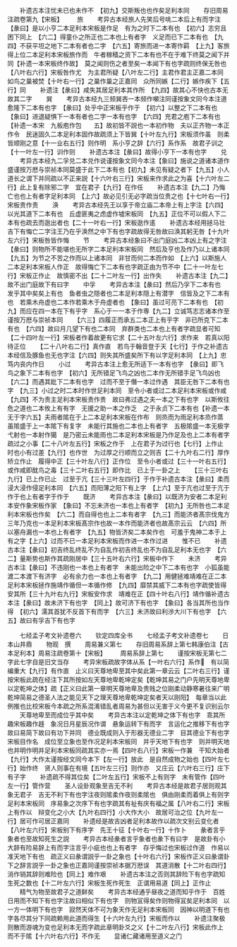 <!-- { "loadSidebar": true } -->
　　补遗古本注忧未已也未作不　【初九】交斯叛也也作矣足利本同
　　存旧周易注疏卷第九【宋板】
　　旅
　　考异古本经旅人先笑后号咷二本后上有而字注【彖曰】是以小亨二本足利本宋板是作足　有为之时下二本有也　【初六】志穷且困下同上　【六二】得童仆之所正也二本也上有者字　义足而已下二本有也　【九四】不获平坦之地下二本有者也二字　【六五】寄旅而进一本寄作羁　【上九】客旅得上位二本足利本宋板旅作而　牛者稼穑之资下二本有也不在于难下终莫之闻下并同【补遗一本宋板终作故】　莫之闻则伤之者至矣一本闻下有也字疏则终保无咎也【八叶右六行】宋板咎作尤　为主君所疑【八叶左二行】主君作君主正嘉二本同　如鸟之巢被焚【十叶右一行】之巢作巢之正嘉同　众所同嫉【二行】嫉作疾下【五行】同
　　补遗注【彖曰】咸失其居足利本其作所　【九四】故其心不快也古本无故其二字
　　巽
　　考异古本经九三频巽吝一本频作嚬注同谨按象文同今本注道愈隆下二本有也字　【彖曰】处乎中正宋板乎作于　【初六】以整之下二本有也　【象曰】进退疑惧下一本有者也二字一本有也字　【六四】充君之庖下二本有也【补遗一本宋　九板庖作包　　五】故初皆不説也一本初作物　夫以正齐物一本正作令　民迷固久二本足利本固作故疏须上下皆巽【十叶左九行】宋板须作虽　则柔皆顺刚之意【十一业右五行】则作明　系小亨之辞【六行】系作系　故君子训之【十一叶左一行】训作则
　　补遗古本注【彖曰】故得小亨下一本有也字
　　兑
　　考异古本经九二孚兑二本兑作说谨按象文同今本注【象曰】施说之道诸本道作盛谨按万厯与崇祯本同莫盛于此下二本有也【初九】未见有疑之者下【九五】小人道长之谓下并同疏以不正来説【十六叶右三行】宋板来作求此之为喜【十六叶左二行】此上复有除邪二字　宜在君子【九行】在作任
　　补遗古本注【九二】乃悔亡也也上有者字足利本同　【上六】故必见引无必字疏当位贵之也【十七叶右一行】宋板贵作责
　　涣
　　考异古本经先王以享于帝立庙二本帝上有上字注【六四】以光其道下二本有也　丘虚匪夷之虑虚作墟宋板同　【九五】正位不可以假人下二本有也疏去而逖出者也【二十一叶右一行】宋板逖作逺
　　补遗古本经用拯马壮吉下有悔亡二字注王乃在乎涣然之中下有也字疏故得无咎故曰涣其躬无咎【十九叶左六行】宋板咎皆作悔
　　节
　　考异古本经象曰不出门庭凶二本凶上有之字注【彖曰】则物所不能堪也无所字二本足利本宋板同　然后及亨也及作乃以上诸本同　【九五】为节之不苦之作而以上诸本同　非甘而何二本而作如　【上六】以斯施人二本足利本宋板人作正　故得悔亡下二本有也字疏正由为节不中【二十一叶左七行】宋板正作止　故慎密不出【二十二叶左一行】出作失
　　补遗古本注【九二】故不出门庭故下有曰字
　　中孚
　　考异古本注【彖曰】然后乃孚下二本有也　发乎其中矣矣上有也　鱼者虫之隠者也二本足利本隠上有潜字　信皆及之下二本有也　若乘木舟虚也二本作若乘木于舟虚者也　【象曰】虽过可亮下二本有也　【初九】而应在四一本在下有乎字　系心于一一本于作専【九二】立诚笃志志诸本作至谨按万厯与崇祯本同
　　【六三】四履正而承五二本正上有乎字　非已所克下二本有也　【六四】故曰月几望下有也二本同　弃群类也二本也上有者字疏显者可知【二十四叶左一行】宋板者作着故更有它求【二十五叶左六行】求作来　若真以阳待正位
　　【二十八叶右二行】真作直　若鸟于翰音登于天【七行】于作之补遗古本经信及豚鱼也无也字注【六四】则失其所盛矣所下有以字足利本同　【上九】忠笃内丧内作日
　　小过
　　考异古本注上愈无所适下一本有也字　【彖曰】即飞鸟之象下二本有也字　【初六】无所错足飞鸟之凶也二本作无所错手足飞鸟凶也　【六二】而遇其妣下二本有也字　过而不至于僭一本过作遇　其臣无咎下二本有也字　【九三】小过之时二本时作世足利本同　至令小者或过二本足利本宋板或作咸　【九四】不为责主足利本宋板责作贵　故曰弗过遇之夫一本之下有也字　以斯攸往危之道也二本攸上有有字　无援之助一本之作乏　之于永贞下二本有也【补遗一本无于字六五】夫雨者隂在于上二本足利本宋板在作布　则烝而为雨足利本烝作蒸　虽隂盛于上一本隂下有复字　未能行其施也二本也上有者字　五极隂盛一本无极字　弋射也一本射作獦　是乃密云未能雨也二本足利本宋板是乃作足及也上二本有者字疏过之小事【二十八叶左五行】宋板之作于　上在君子为过行也【七行】上作止　时也小有过差【九行】也作世　为过厚之行顺而立之则吉【二十九叶右二行】厚作矫立作止　履得中正【三十叶左八行】正作位　至令小者或过【三十一叶右五行】或作咸即酖鸟之毒【三十二叶右五行】即作比　已上于一卦之上
　　【三十三叶右九行】已上作已止　过至于亢【三十三叶左四行】于作于补遗古本注【彖曰】柔而浸大浸作侵足利本同　【六五】而阳薄之阳下有上字　【上六】至于亢也过至于亢于作于也上有者字于作于
　　既济
　　考异古本注【彖曰】以既济为安者二本足利本安作象宋板作家　【象曰】不忘未济也一本也上有者字　【初九】无所咎也二本足利本宋板也作矣　【六二】而自得也也上二本有者字　【九三】而能济者髙宗伐鬼方三年乃克也一本足利本宋板髙宗作也故一本作而能济者也故髙宗云云　【六四】所以塞舟漏也一本也上有者字　【九五】物皆济矣二本矣作也　可羞于鬼神二本于上有之字【上六】过而不已一本足利本宋板而作进一本作过进
　　惟不已
　　补遗古本注【彖曰】初吉终乱终乱不为自乱作初吉终乱也不为自乱足利本无也字　【六二】量斯势也斯作其疏刚居中【三十五叶右六行】宋板中作下
　　未济
　　考异古本注【彖曰】不违刚也一本也上有者字　未能出险之中下二本有也字　小狐虽能渡二本渡下有济字　必有余力也一本也上有者字　【九二】用健拯难靖难在正二本足利本宋板拯作施靖作循但一本循作修　【九四】靡禁其威下二本有也字疏使皆得安其所【三十九叶右九行】宋板安作求　靖难在正【四十叶右八行】靖作循补遗古本注【彖曰】故未济下有也字　【同上】故可济下有也字　【象曰】各当其所也当作得　【初六】濡其首犹不反首下有而字　【六三】未济故曰利渉大川下有也字　【六五】故曰有孚吉下有也字



　　七经孟子考文补遗卷六
　　钦定四库全书
　　七经孟子考文补遗卷七
　　日本山井鼎
　　物观　撰
　　周易兼义第七
　　存旧周易系辞上第七韩康伯注【古本足利本】周易注疏卷第十【宋板】
　　周易系辞上第七
　　谨按宋板无第七二字此七字自是旧文当存
　　考异宋板疏故字体从系【一叶右六行】系作　有以简编重大【九行】有作直　止义曰天尊地卑至其中矣此第一章云云【二叶右三行】谨按宋板此疏在经注下其所按如左天尊地卑乾坤定矣【乾坤其易之门户先明天尊地卑以定乾坤之体】疏【正义曰此第一章明天尊地卑及贵贱之位刚柔动静寒暑往来广明乾坤简易之德圣人法之能见天下之理天尊地卑乾坤定矣者天以刚阳】　每章当以此例推也比校宋板今本疏之所系混淆错乱者周易为甚但以无害于义今更不复识别云尔
　　天尊地卑至而成位乎其中矣
　　考异古本注以定乾坤之体下有也字　乖其所趣宋板趣作趍　象况日月星辰况作谓　悬象运转下有而字　言运化之推移下有也字故曰易简下故曰有功下并同　德业既成则入于形器无德业二字　目其德业下有也字宋板目作名　成位至立象也至作况足利本宋板同　并乎天地下有也字　则并明天地也并明作明并足利本宋板同疏其实亦一焉【四叶右八行】宋板一作兼　干知大始者【九行】大作太谨按经文同今本下【左一行】放此　是自然成物之始也【四叶左七行】始作终　贤人则事在有境【五叶左三行】则作亦　又庄云【六叶右三行】庄下有子字
　　补遗疏不得其位矣【二叶左五行】宋板不上有则字　未有管作【四叶左一行】管作营
　　圣人设卦观象至吉无不利
　　考异古本经是故君子居则观其象无君子　吉无不利下有也字注夜则隂柔作夜则柔隂也　俱由刚柔而着俱上有则字足利本宋板同　序易象之次序下有也字疏其有祉有庆有福之属【八叶右二行】宋板上有作以　辩变化之小大【九叶右四行】小大作大小　故居可治之位【九叶左一行】居可作可居正嘉同
　　补遗经是故吉凶者足利本故作以疏次文别云变化者【八叶左六行】宋板别下有序字　先王十征【十叶右一行】十作卜
　　彖者言乎象者也至故知死生之説
　　考异古本经彖者言乎象者也彖下有曰字　是故卦有小大辞有险易辞上有而字注言乎小疵也也上有者字　存乎悔过也宋板过作道　作易以准天地下有也　疏正义曰彖谓説乎一卦之象也【十叶右六行】宋板作正义曰彖谓卦下之辞言説乎一卦之象也正嘉同谨按崇祯本据万厯误　其道消散【十二叶右四行】消作销其辞则难险也【同上】难作艰
　　补遗古本注之否则其辞险下有也字疏知生死之数也【十二叶左六行】宋板生死作死生　正谓用易道【同上】正作止
　　精气为物至故君子之道鲜矣
　　考异古本经通乎昼夜之道而知乎作于　百姓日用而不知下有也字注故曰相似下有也字　则物冝得矣作则物得冝矣足利本同　以一方一体明下有也字　寂然天体不可为象天作无足利本宋板同　因神以明道下有也字各尽其分下同疏赖用此道而得生【十六叶左九行】宋板而作以
　　补遗注聚极则散而游魂为变也足利本无而字疏此章明卦爻之义【十二叶左八行】宋板此作上　而不于隂【十六叶右六行】不作无
　　显诸仁藏诸用至道义之门
